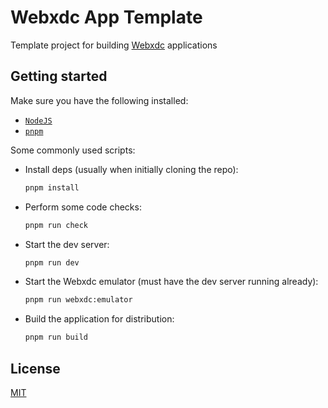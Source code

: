 # Webxdc App Template

Template project for building [Webxdc](https://webxdc.org/) applications

## Getting started

Make sure you have the following installed:

- [`NodeJS`](https://nodejs.org/)
- [`pnpm`](https://pnpm.io/)

Some commonly used scripts:

- Install deps (usually when initially cloning the repo):

  ```sh
  pnpm install
  ```

- Perform some code checks:

  ```sh
  pnpm run check
  ```

- Start the dev server:

  ```sh
  pnpm run dev
  ```

- Start the Webxdc emulator (must have the dev server running already):

  ```sh
  pnpm run webxdc:emulator
  ```

- Build the application for distribution:

  ```sh
  pnpm run build
  ```

## License

[MIT](./LICENSE)
